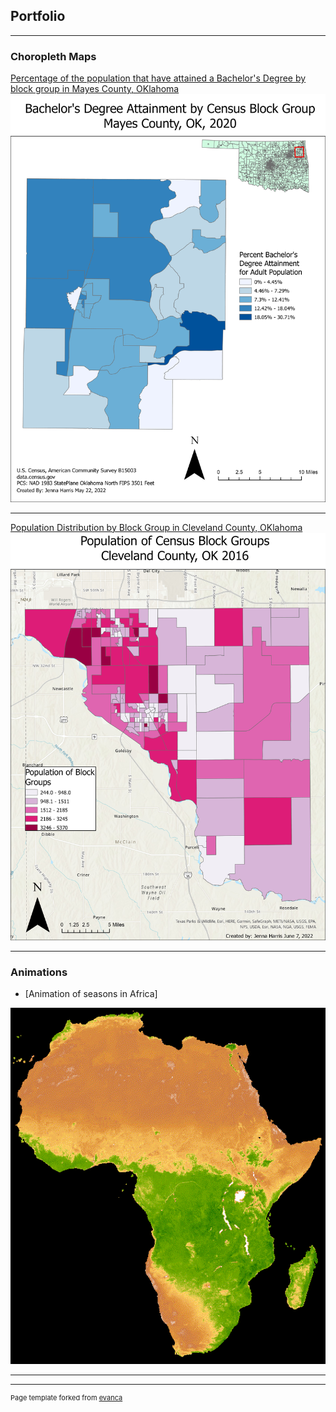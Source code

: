 ## Portfolio

---

### Choropleth Maps 

[Percentage of the population that have attained a Bachelor's Degree by block group in Mayes County, OKlahoma](/sample_page)
<img src="images/BACHELORS DEGREE.jpg?raw=true"/>

---
[Population Distribution by Block Group in Cleveland County, OKlahoma](/pdf/sample_presentation.pdf)
<img src="images/BGpoppink.jpg?raw=true"/>


---

### Animations

- [Animation of seasons in Africa]
<img src="images/AfricaSEASONS.gif?raw=true"/>


---




---
<p style="font-size:11px">Page template forked from <a href="https://github.com/evanca/quick-portfolio">evanca</a></p>
<!-- Remove above link if you don't want to attibute -->
